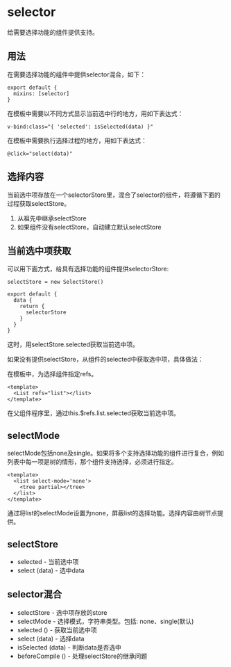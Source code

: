# selector

给需要选择功能的组件提供支持。

## 用法

在需要选择功能的组件中提供selector混合，如下：

    export default {
      mixins: [selector]
    }

在模板中需要以不同方式显示当前选中行的地方，用如下表达式：

    v-bind:class="{ 'selected': isSelected(data) }"

在模板中需要执行选择过程的地方，用如下表达式：

    @click="select(data)"

## 选择内容

当前选中项存放在一个selectorStore里，混合了selector的组件，将遵循下面的过程获取selectStore。

1. 从祖先中继承selectStore
1. 如果组件没有selectStore，自动建立默认selectStore

## 当前选中项获取

可以用下面方式，给具有选择功能的组件提供selectorStore:

    selectStore = new SelectStore()

    export default {
      data {
        return {
          selectorStore
        }
      }
    }

这时，用selectStore.selected获取当前选中项。

如果没有提供selectStore，从组件的selected中获取选中项，具体做法：

在模板中，为选择组件指定refs。

    <template>
      <List refs="list"></list>
    </template>

在父组件程序里，通过this.$refs.list.selected获取当前选中项。

## selectMode

selectMode包括none及single。如果将多个支持选择功能的组件进行复合，例如列表中每一项是树的情形，那个组件支持选择，必须进行指定。

    <template>
      <list select-mode='none'>
        <tree partial></tree>
      </list>
    </template>

通过将list的selectMode设置为none，屏蔽list的选择功能。选择内容由树节点提供。

## selectStore

* selected - 当前选中项
* select (data) - 选中data

## selector混合

* selectStore - 选中项存放的store
* selectMode - 选择模式，字符串类型。包括: none、single(默认)
* selected () - 获取当前选中项
* select (data) - 选择data
* isSelected (data) - 判断data是否选中
* beforeCompile () - 处理selectStore的继承问题
